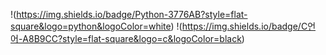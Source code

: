 <!-- 언어 -->
!(https://img.shields.io/badge/Python-3776AB?style=flat-square&logo=python&logoColor=white)
!(https://img.shields.io/badge/C언어-A8B9CC?style=flat-square&logo=c&logoColor=black)
